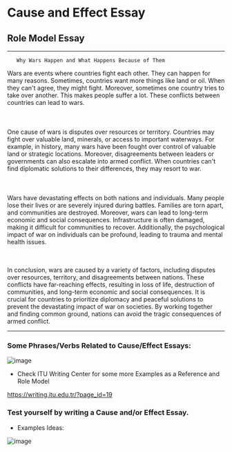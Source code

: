 

# Cause and Effect Essay
## Role Model Essay


--- 

       Why Wars Happen and What Happens Because of Them  
       
       
   Wars are events where countries fight each other. They can happen for many reasons. Sometimes, countries want more things like land or oil. When they can't agree, they might fight. 
Moreover, sometimes one country tries to take over another. This makes people suffer a lot. These conflicts between countries can lead to wars.
 </br>  
 </br>  
   One cause of wars is disputes over resources or territory. Countries may fight over valuable land, minerals, or access to important waterways. For example, in history, many wars have been fought over control of valuable land or strategic locations. Moreover, disagreements between leaders or governments can also escalate into armed conflict. 
When countries can't find diplomatic solutions to their differences, they may resort to war.
 </br>  
 </br>  
   Wars have devastating effects on both nations and individuals. Many people lose their lives or are severely injured during battles. 
Families are torn apart, and communities are destroyed. Moreover, wars can lead to long-term economic and social consequences. 
Infrastructure is often damaged, making it difficult for communities to recover. Additionally, the psychological impact of war on individuals can be profound, leading to trauma and mental health issues.

 </br>  
 </br>  
   In conclusion, wars are caused by a variety of factors, including disputes over resources, territory, and disagreements between nations.  
These conflicts have far-reaching effects, resulting in loss of life, destruction of communities, and long-term economic and social consequences. 
It is crucial for countries to prioritize diplomacy and peaceful solutions to prevent the devastating impact of war on societies.
By working together and finding common ground, nations can avoid the tragic consequences of armed conflict.

--- 


### Some Phrases/Verbs Related to Cause/Effect Essays:
![image](https://github.com/mr-Ucar/2023-2024/assets/116120748/70e1e55c-a8d8-4a7d-a2d7-9491991362be)


- Check ITU Writing Center for some more Examples as a Reference and Role Model

https://writing.itu.edu.tr/?page_id=19


### Test yourself by writing a Cause and/or Effect Essay. 
- Examples Ideas:
  
![image](https://github.com/mr-Ucar/2023-2024/assets/116120748/190277eb-9aa2-458c-ac07-279b6451c071)
